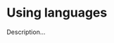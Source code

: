 <!-- ======================================================================
--- Search engine
title:          Using languages
keywords:       multi-language
description:    Using languages in md-site-engine.
--- Menu system
order:          10
text:           Using languages
hidden:         false
umbel:          false
--- Page properties
id:             
document:       
layout:         layout-2-left
$-left:         #side-menu
--- Side menu
side-menu-root:     /documentation
side-menu-header:   Documentation
side-menu-top:      Introduction
side-menu-depth:    2
======================================================================= -->

# Using languages

Description...